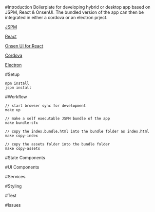 #Introduction
Boilerplate for developing hybrid or desktop app based on JSPM, React & OnsenUI.
The bundled version of the app can then be integrated in either a cordova or an electron prject.

[JSPM](http://jspm.io/)

[React](https://facebook.github.io/react/)

[Onsen UI for React](https://onsen.io/react/)

[Cordova](https://cordova.apache.org/)

[Electron](http://electron.atom.io/)

#Setup

    npm install
    jspm install

#Workflow
    
    // start browser sync for development
    make up
    
    // make a self executable JSPM bundle of the app
    make bundle-sfx
    
    // copy the index.bundle.html into the bundle folder as index.html    
    make copy-index
    
    // copy the assets folder into the bundle folder
    make copy-assets
    
#State Components

#UI Components

#Services

#Styling

#Test

#Issues